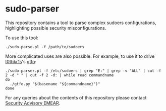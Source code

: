 # sudo-parser

This repository contains a tool to parse complex sudoers configurations, highlighting possible security misconfigurations.

To use this tool:

```./sudo-parse.pl -f /path/to/sudoers```

More complicated uses are also possible. For example, to use it to drive [t0thkr1s](https://github.com/t0thkr1s)'s [gtfo](https://github.com/t0thkr1s/gtfo):

```
./sudo-parser.pl -f /etc/sudoers | grep "E:" | grep -v "ALL" | cut -f 2 -d " " | cut -f 2 -d: | while read commandname
do
  ./gtfo.py "$(basename "${commandname}")"
done
```

For any queries about the contents of this repository please contact [Security Advisory EMEAR](mailto:css-adv-outreach@cisco.com).
